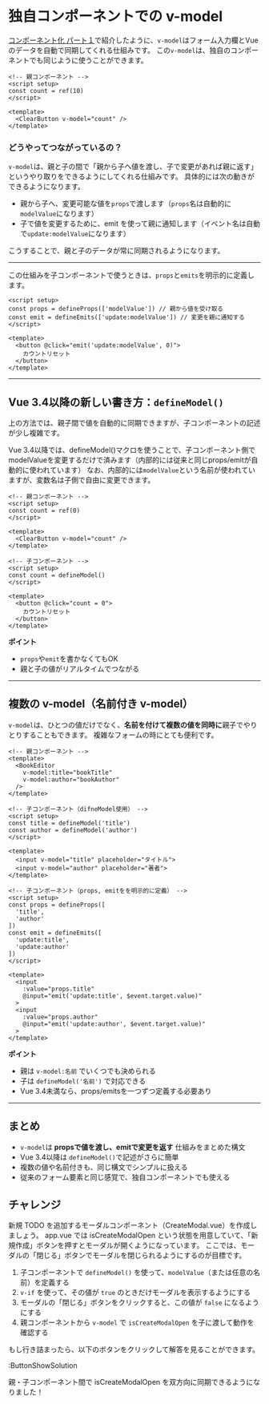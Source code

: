 # 独自コンポーネントでの v-model

[コンポーネント化 パート１](componentization-1)で紹介したように、`v-model`はフォーム入力欄とVueのデータを自動で同期してくれる仕組みです。
この`v-model`は、独自のコンポーネントでも同じように使うことができます。

```vue
<!-- 親コンポーネント -->
<script setup>
const count = ref(10)
</script>

<template>
  <ClearButton v-model="count" />
</template>
```

### どうやってつながっているの？

`v-model`は、親と子の間で「親から子へ値を渡し、子で変更があれば親に返す」というやり取りをできるようにしてくれる仕組みです。
具体的には次の動きができるようになります。

- 親から子へ、変更可能な値を`props`で渡します（`props`名は自動的に`modelValue`になります）
- 子で値を変更するために、emit を使って親に通知します（イベント名は自動で`update:modelValue`になります）

こうすることで、親と子のデータが常に同期されるようになります。

---

この仕組みを子コンポーネントで使うときは、`props`と`emits`を明示的に定義します。

```vue
<script setup>
const props = defineProps(['modelValue']) // 親から値を受け取る
const emit = defineEmits(['update:modelValue']) // 変更を親に通知する
</script>

<template>
  <button @click="emit('update:modelValue', 0)">
    カウントリセット
  </button>
</template>
```

---

## Vue 3.4以降の新しい書き方：`defineModel()`

上の方法では、親子間で値を自動的に同期できますが、子コンポーネントの記述が少し複雑です。

Vue 3.4以降では、defineModel()マクロを使うことで、子コンポーネント側でmodelValueを変更するだけで済みます（内部的には従来と同じprops/emitが自動的に使われています）
なお、内部的には`modelValue`という名前が使われていますが、変数名は子側で自由に変更できます。

```vue
<!-- 親コンポーネント -->
<script setup>
const count = ref(0)
</script>

<template>
  <ClearButton v-model="count" />
</template>
```

```vue
<!-- 子コンポーネント -->
<script setup>
const count = defineModel()
</script>

<template>
  <button @click="count = 0">
    カウントリセット
  </button>
</template>
```

**ポイント**

- `props`や`emit`を書かなくてもOK
- 親と子の値がリアルタイムでつながる

---

## 複数の v-model（名前付き v-model）

`v-model`は、ひとつの値だけでなく、**名前を付けて複数の値を同時に**親子でやりとりすることもできます。
複雑なフォームの時にとても便利です。

```vue
<!-- 親コンポーネント -->
<template>
  <BookEditor
    v-model:title="bookTitle"
    v-model:author="bookAuthor"
  />
</template>
```

```vue
<!-- 子コンポーネント（difneModel使用） -->
<script setup>
const title = defineModel('title')
const author = defineModel('author')
</script>

<template>
  <input v-model="title" placeholder="タイトル">
  <input v-model="author" placeholder="著者">
</template>
```

```vue
<!-- 子コンポーネント（props, emitをを明示的に定義） -->
<script setup>
const props = defineProps([
  'title',
  'author'
])
const emit = defineEmits([
  'update:title',
  'update:author'
])
</script>

<template>
  <input
    :value="props.title"
    @input="emit('update:title', $event.target.value)"
  >
  <input
    :value="props.author"
    @input="emit('update:author', $event.target.value)"
  >
</template>
```

**ポイント**

- 親は `v-model:名前` でいくつでも決められる
- 子は `defineModel('名前')` で対応できる
- Vue 3.4未満なら、props/emitsを一つずつ定義する必要あり

---

## まとめ

- `v-model`は **propsで値を渡し、emitで変更を返す** 仕組みをまとめた構文
- Vue 3.4以降は `defineModel()`で記述がさらに簡単
- 複数の値や名前付きも、同じ構文でシンプルに扱える
- 従来のフォーム要素と同じ感覚で、独自コンポーネントでも使える

## チャレンジ

新規 TODO を追加するモーダルコンポーネント（CreateModal.vue）を作成しましょう。
app.vue では isCreateModalOpen という状態を用意していて、「新規作成」ボタンを押すとモーダルが開くようになっています。
ここでは、モーダルの「閉じる」ボタンでモーダルを閉じられるようにするのが目標です。

1. 子コンポーネントで `defineModel()` を使って、`modelValue`（または任意の名前）を定義する
2. `v-if` を使って、その値が `true` のときだけモーダルを表示するようにする
3. モーダルの「閉じる」ボタンをクリックすると、この値が `false` になるようにする
4. 親コンポーネントから `v-model` で `isCreateModalOpen` を子に渡して動作を確認する

もし行き詰まったら、以下のボタンをクリックして解答を見ることができます。

:ButtonShowSolution

親・子コンポーネント間で isCreateModalOpen を双方向に同期できるようになりました！

